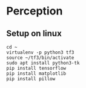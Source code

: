 # Perception

## Setup on linux
    cd ~
    virtualenv -p python3 tf3
    source ~/tf3/bin/activate
    sudo apt install python3-tk
    pip install tensorflow
    pip install matplotlib
    pip install pillow